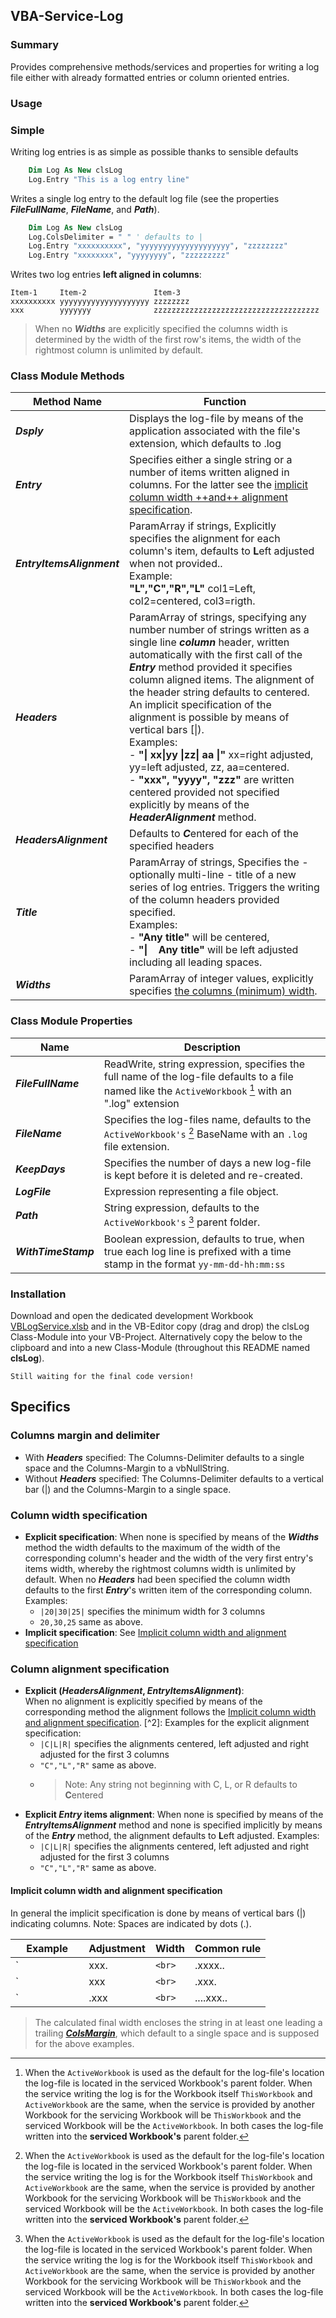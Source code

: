 ## VBA-Service-Log
### Summary
Provides comprehensive methods/services and properties for writing a log file either with already formatted entries or column oriented entries.

### Usage
### Simple
Writing log entries is as simple as possible thanks to sensible defaults
```vb
    Dim Log As New clsLog
    Log.Entry "This is a log entry line"
```
Writes a single log entry to the default log file (see the properties ***FileFullName***, ***FileName***, and ***Path***).
```vb
    Dim Log As New clsLog
    Log.ColsDelimiter = " " ' defaults to |
    Log.Entry "xxxxxxxxxx", "yyyyyyyyyyyyyyyyyyyy", "zzzzzzzz"
    Log.Entry "xxxxxxxx", "yyyyyyyy", "zzzzzzzzz"
```
Writes two log entries **left aligned in columns**:<br>
```
Item-1     Item-2               Item-3
xxxxxxxxxx yyyyyyyyyyyyyyyyyyyy zzzzzzzz
xxx        yyyyyyy              zzzzzzzzzzzzzzzzzzzzzzzzzzzzzzzzzzzzz
```
>When no ***Widths*** are explicitly specified the columns width is determined by the width of the first row's items, the width of the rightmost column is unlimited by default. 

### Class Module Methods
| Method Name         | Function |
|---------------------|----------|
|***Dsply***              | Displays the log-file by means of the application associated with the file's extension, which defaults to .log|
|***Entry***              | Specifies either a single string or a number of items written aligned in columns. For the latter see the [implicit column width ++and++ alignment specification](#implicit-column-width-and-alignment-specification).|
|***EntryItemsAlignment*** | ParamArray if strings, Explicitly specifies the alignment for each column's item, defaults to **L**eft adjusted when not provided.. <br>Example:<br>**"L","C","R","L"** col1=Left, col2=centered, col3=rigth. |
|***Headers***             | ParamArray of strings, specifying any number number of strings written as a single line ***column*** header, written automatically with the first call of the ***Entry*** method provided it specifies column aligned items. The alignment of the header string defaults to centered. An implicit specification of the alignment is possible by means of vertical bars [\|).<br>Examples:<br>- **"\| xx\|yy \|zz\| aa \|"** xx=right adjusted, yy=left adjusted, zz, aa=centered.<br>- **"xxx", "yyyy", "zzz"** are written centered provided not specified explicitly by means of the ***HeaderAlignment*** method. |
|***HeadersAlignment***    | Defaults to ***C***entered for each of the specified headers |
|***Title***               | ParamArray of strings, Specifies the - optionally multi-line - title of a new series of log entries. Triggers the writing of the column headers provided specified.<br>Examples:<br>- **"Any title"** will be centered,<br> - **"\| &nbsp;&nbsp;&nbsp;Any title"** will be left adjusted including all leading spaces.|
|***Widths***              | ParamArray of integer values, explicitly specifies [the columns (minimum) width](#column-width-specification).|


### Class Module Properties
| Name          | Description |
|---------------|-------------|
|***FileFullName*** | ReadWrite, string expression, specifies the full name of the log-file defaults to a file named like the `ActiveWorkbook` [^1] with an ".log" extension |
|***FileName***     | Specifies the log-files name, defaults to the  `ActiveWorkbook's` [^1] BaseName with an `.log` file extension. |
|***KeepDays***     | Specifies the number of days a new log-file is kept before it is deleted and re-created.|
|***LogFile***      | Expression representing a file object. |
|***Path***         | String expression, defaults to the `ActiveWorkbook's` [^1] parent folder. |
|***WithTimeStamp***| Boolean expression, defaults to true, when true each log line is prefixed with a time stamp in the format `yy-mm-dd-hh:mm:ss` |


### Installation
Download and open the dedicated development Workbook [VBLogService.xlsb][1] and in the VB-Editor copy (drag and drop) the clsLog Class-Module into your VB-Project. Alternatively copy the below to the clipboard and into a new Class-Module (throughout this README named ******clsLog******).
```
Still waiting for the final code version!
```
## Specifics
### Columns margin and delimiter
- With ***Headers*** specified: The Columns-Delimiter defaults to a single space and the Columns-Margin to a vbNullString.
- Without ***Headers*** specified: The Columns-Delimiter defaults to a vertical bar (|) and the Columns-Margin to a single space.
### Column width specification
- **Explicit specification**: When none is specified by means of the ***Widths*** method the width defaults to the maximum of the width of the corresponding column's header and the width of the very first entry's items width, whereby the rightmost columns width is unlimited by default. When no ***Headers*** had been specified the column width defaults to the first ***Entry***'s written item of the corresponding column. Examples:
  - `|20|30|25|` specifies the minimum width for 3 columns
  - `20,30,25` same as above.
- **Implicit specification**: See [Implicit column width and alignment specification](#implicit-column-width-and-alignment-specification)

### Column alignment specification
- **Explicit (***HeadersAlignment***,  ***EntryItemsAlignment***)**:<br>When no alignment is explicitly specified by means of the corresponding method the alignment follows the [Implicit column width and alignment specification](#implicit-column-width-and-alignment-specification). [^2]: Examples for the explicit alignment specification:
  - `|C|L|R|` specifies the alignments centered, left adjusted and right adjusted for the first 3 columns
  - `"C","L","R"` same as above.
  - >Note: Any string not beginning with C, L, or R defaults to **C**entered
- **Explicit ***Entry*** items alignment**: When none is specified by means of the ***EntryItemsAlignment*** method and none is specified implicitly by means of the ***Entry*** method, the alignment defaults to **L**eft adjusted. Examples:
  - `|C|L|R|` specifies the alignments centered, left adjusted and right adjusted for the first 3 columns
  - `"C","L","R"` same as above.

#### Implicit column width and alignment specification 
In general the implicit specification is done by means of vertical bars (|) indicating columns. Note: Spaces are indicated by dots (.).

| &nbsp;&nbsp;&nbsp;&nbsp;Example&nbsp;&nbsp;&nbsp;&nbsp; | Adjustment | Width | Common rule |
|---------------------|------------|-------|-------------|
| `|xxx.|`<br>`|.xxxx..|` | left<br>left       | 5<br>7     | **Alignment**: A number of trailing spaces greater than the number of leading spaces indicates **L**eft adjusted.|
| `|xxx|`<br>`|.xxx.|`| centered   | 4     | None or an equal number of leading and trailing spaces indicates **C**entered. |
| `|.xxx|`<br>`|....xxx..|`            | right<br>right      | 5<br>9     | A number of leading spaces less than the number of trailing spaces indicates **L**eft adjusted. |

>The calculated final width encloses the string in at least one leading a trailing [***ColsMargin***](#class-module-properties), which default to a single space and is supposed for the above examples. 

[^1]: When the `ActiveWorkbook` is used as the default for the log-file's location the log-file is located in the serviced Workbook's parent folder. When the service writing the log is for the Workbook itself `ThisWorkbook` and `ActiveWorkbook` are the same, when the service is provided by another Workbook for the  servicing Workbook will be `ThisWorkbook` and the serviced Workbook will be the `ActiveWorkbook`. In both cases the log-file written into the **serviced Workbook's** parent folder.
 

[1]: https://github.com/warbe-maker/VBA-Log-Service/blob/main/VBALogService.xlsb?raw=true
